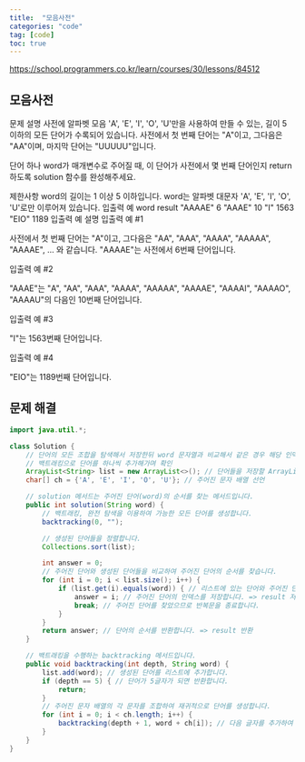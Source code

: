 ```yaml
---
title:  "모음사전"
categories: "code"
tag: [code]
toc: true
---
```


https://school.programmers.co.kr/learn/courses/30/lessons/84512

## 모음사전
문제 설명
사전에 알파벳 모음 'A', 'E', 'I', 'O', 'U'만을 사용하여 만들 수 있는, 길이 5 이하의 모든 단어가 수록되어 있습니다. 사전에서 첫 번째 단어는 "A"이고, 그다음은 "AA"이며, 마지막 단어는 "UUUUU"입니다.

단어 하나 word가 매개변수로 주어질 때, 이 단어가 사전에서 몇 번째 단어인지 return 하도록 solution 함수를 완성해주세요.

제한사항
word의 길이는 1 이상 5 이하입니다.
word는 알파벳 대문자 'A', 'E', 'I', 'O', 'U'로만 이루어져 있습니다.
입출력 예
word	result
"AAAAE"	6
"AAAE"	10
"I"	1563
"EIO"	1189
입출력 예 설명
입출력 예 #1

사전에서 첫 번째 단어는 "A"이고, 그다음은 "AA", "AAA", "AAAA", "AAAAA", "AAAAE", ... 와 같습니다. "AAAAE"는 사전에서 6번째 단어입니다.

입출력 예 #2

"AAAE"는 "A", "AA", "AAA", "AAAA", "AAAAA", "AAAAE", "AAAAI", "AAAAO", "AAAAU"의 다음인 10번째 단어입니다.

입출력 예 #3

"I"는 1563번째 단어입니다.

입출력 예 #4

"EIO"는 1189번째 단어입니다.

## 문제 해결
```java
import java.util.*;

class Solution {
    // 단어의 모든 조합을 탐색해서 저장한뒤 word 문자열과 비교해서 같은 경우 해당 인덱스 반환
    // 백트래킹으로 단어를 하나씩 추가해가며 확인
    ArrayList<String> list = new ArrayList<>(); // 단어들을 저장할 ArrayList 선언
    char[] ch = {'A', 'E', 'I', 'O', 'U'}; // 주어진 문자 배열 선언

    // solution 메서드는 주어진 단어(word)의 순서를 찾는 메서드입니다.
    public int solution(String word) {
        // 백트래킹, 완전 탐색을 이용하여 가능한 모든 단어를 생성합니다.
        backtracking(0, "");

        // 생성된 단어들을 정렬합니다.
        Collections.sort(list);

        int answer = 0;
        // 주어진 단어와 생성된 단어들을 비교하여 주어진 단어의 순서를 찾습니다.
        for (int i = 0; i < list.size(); i++) {
            if (list.get(i).equals(word)) { // 리스트에 있는 단어와 주어진 단어를 비교합니다. => 같으면 찾은 것
                answer = i; // 주어진 단어의 인덱스를 저장합니다. => result 저장
                break; // 주어진 단어를 찾았으므로 반복문을 종료합니다.
            }
        }
        return answer; // 단어의 순서를 반환합니다. => result 반환
    }

    // 백트래킹을 수행하는 backtracking 메서드입니다.
    public void backtracking(int depth, String word) {
        list.add(word); // 생성된 단어를 리스트에 추가합니다.
        if (depth == 5) { // 단어가 5글자가 되면 반환합니다.
            return;
        }
        // 주어진 문자 배열의 각 문자를 조합하여 재귀적으로 단어를 생성합니다.
        for (int i = 0; i < ch.length; i++) {
            backtracking(depth + 1, word + ch[i]); // 다음 글자를 추가하여 재귀 호출합니다. 호출 결과는 A, AA, AAA, AAAA, AAAAA, AAAAE... 로 진행
        }
    }
}

```